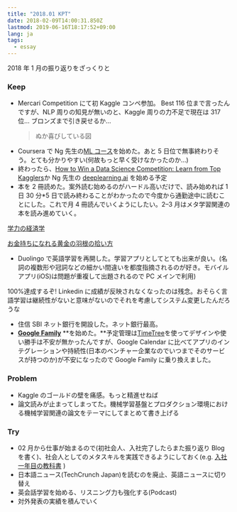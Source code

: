 ```yaml
---
title: "2018.01 KPT"
date: 2018-02-09T14:00:31.850Z
lastmod: 2019-06-16T18:17:52+09:00
lang: ja
tags:
  - essay
---
```


2018 年 1 月の振り返りをざっくりと

### Keep

- Mercari Competition にて初 Kaggle コンペ参加。 Best 116 位まで言ったんですが、NLP 周りの知見が無いのと、Kaggle 周りの力不足で現在は 317 位… ブロンズまで引き戻せるか…
  > [](https://twitter.com/hurutoriya/status/952573577357770753)
  > ぬか喜びしている図

* Coursera で Ng 先生の[ML コース](https://www.coursera.org/learn/machine-learning)を始めた。あと 5 日位で無事終わりそう。とても分かりやすい(何故もっと早く受けなかったのか…)
* 終わったら、[How to Win a Data Science Competition: Learn from Top Kagglers](https://www.coursera.org/learn/competitive-data-science)か Ng 先生の [deeplearning.ai](https://www.deeplearning.ai/) を始める予定
* 本を 2 冊読めた。案外読む始めるのがハードル高いだけで、読み始めれば 1 日 30 分\*5 日で読み終わることがわかったので今度から通勤途中に読むことにした。これで月 4 冊読んでいくようにしたい。2–3 月はメタ学習関連の本を読み進めていく。

[学力の経済学](http://amzn.to/2Eel4ji)

> [](https://twitter.com/hurutoriya/status/960525598610268160)

[お金持ちになれる黄金の羽根の拾い方](http://amzn.to/2EfPlOP)

> [](https://twitter.com/hurutoriya/status/952046931307458560)

- Duolingo で英語学習を再開した。学習アプリとしてとても出来が良い。(名詞の複数形や冠詞などの細かい間違いを都度指摘されるのが好き。モバイルアプリ(iOS)は問題が重複して出題されるので PC メインで利用)

100%達成するぞ! Linkedin に成績が反映されなくなったのは残念。おそらく言語学習は継続性がないと意味がないのでそれを考慮してシステム変更したんだろうな

- 住信 SBI ネット銀行を開設した。ネット銀行最高。
- [**Google Family**](https://families.google.com/families) **を始めた。**予定管理は[TimeTree](https://timetreeapp.com/?locale=jp)を使ってデザインや使い勝手は不安が無かったんですが、Google Calendar に比べてアプリのインテグレーションや持続性(日本のベンチャー企業なのでいつまでそのサービスが持つのか)が不安になったので Google Family に乗り換えました。

### Problem

- Kaggle のゴールドの壁を痛感。もっと精進せねば
- 論文読みが止まってしまってた。機械学習基盤とプロダクション環境における機械学習関連の論文をテーマにしてまとめて書き上げる

### Try

- 02 月から仕事が始まるので(初社会人、入社完了したらまた振り返り Blog を書く)、社会人としてのメタスキルを実践できるようにしておく(e.g. [入社一年目の教科書](http://amzn.to/2EeUVRt) )
- 日本語ニュース(TechCrunch Japan)を読むのを廃止、英語ニュースに切り替え
- 英会話学習を始める、リスニング力も強化する(Podcast)
- 対外発表の実績を積んでいく
